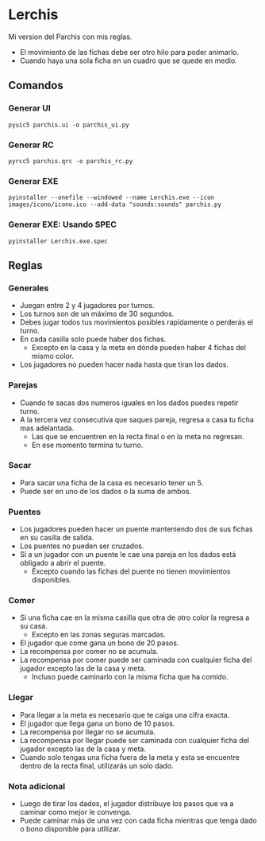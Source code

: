# Lerchis
Mi version del Parchis con mis reglas.
- El movimiento de las fichas debe ser otro hilo para poder animarlo.
- Cuando haya una sola ficha en un cuadro que se quede en medio.


## Comandos

### Generar UI
```
pyuic5 parchis.ui -o parchis_ui.py
```

### Generar RC
```
pyrcc5 parchis.qrc -o parchis_rc.py
```

### Generar EXE
```
pyinstaller --onefile --windowed --name Lerchis.exe --icon images/icono/icono.ico --add-data "sounds:sounds" parchis.py
```
### Generar EXE: Usando SPEC
```
pyinstaller Lerchis.exe.spec
```


## Reglas

### Generales
- Juegan entre 2 y 4 jugadores por turnos.
- Los turnos son de un máximo de 30 segundos.
- Debes jugar todos tus movimientos posibles rapidamente o perderás el turno.
- En cada casilla solo puede haber dos fichas.
  * Excepto en la casa y la meta en dónde pueden haber 4 fichas del mismo color.
- Los jugadores no pueden hacer nada hasta que tiran los dados.

### Parejas
- Cuando te sacas dos numeros iguales en los dados puedes repetir turno.
- A la tercera vez consecutiva que saques pareja, regresa a casa tu ficha mas adelantada.
  * Las que se encuentren en la recta final o en la meta no regresan.
  * En ese momento termina tu turno.

### Sacar
- Para sacar una ficha de la casa es necesario tener un 5.
- Puede ser en uno de los dados o la suma de ambos.

### Puentes
- Los jugadores pueden hacer un puente manteniendo dos de sus fichas en su casilla de salida.
- Los puentes no pueden ser cruzados.
- Si a un jugador con un puente le cae una pareja en los dados está obligado a abrir el puente.
  * Excepto cuando las fichas del puente no tienen movimientos disponibles.

### Comer
- Si una ficha cae en la misma casilla que otra de otro color la regresa a su casa.
  * Excepto en las zonas seguras marcadas.
- El jugador que come gana un bono de 20 pasos.
- La recompensa por comer no se acumula.
- La recompensa por comer puede ser caminada con cualquier ficha del jugador excepto las de la casa y meta.
  * Incluso puede caminarlo con la misma ficha que ha comido.

### Llegar
- Para llegar a la meta es necesario que te caiga una cifra exacta.
- El jugador que llega gana un bono de 10 pasos.
- La recompensa por llegar no se acumula.
- La recompensa por llegar puede ser caminada con cualquier ficha del jugador excepto las de la casa y meta.
- Cuando solo tengas una ficha fuera de la meta y esta se encuentre dentro de la recta final, utilizarás un solo dado.

### Nota adicional
- Luego de tirar los dados, el jugador distribuye los pasos que va a caminar como mejor le convenga.
- Puede caminar más de una vez con cada ficha mientras que tenga dado o bono disponible para utilizar.
